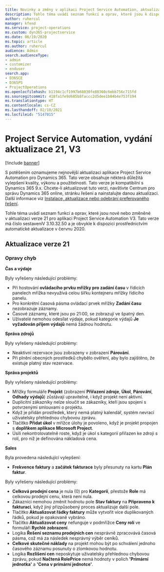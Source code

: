```yaml
---
title: Novinky a změny v aplikaci Project Service Automation, aktualizace verze 21, V3
description: Tohle téma uvádí seznam funkcí a oprav, které jsou k dispozici v Project Service Automation, aktualizace verze 21, V3.
author: ruhercul
manager: kfend
ms.service: project-operations
ms.custom: dyn365-projectservice
ms.date: 06/19/2020
ms.topic: article
ms.author: ruhercul
audience: Admin
search.audienceType:
- admin
- customizer
- enduser
search.app:
- D365CE
- D365PS
- ProjectOperations
ms.openlocfilehash: b1194c1cf1997b68030fe88360c6ebb756c715fd
ms.sourcegitcommit: 418fa1fe9d605b8faccc2d5dee1b04b4e753f194
ms.translationtype: HT
ms.contentlocale: cs-CZ
ms.lasthandoff: 02/10/2021
ms.locfileid: "5147015"
---
```

# <a name="project-service-automation-update-release-21-v3"></a>Project Service Automation, vydání aktualizace 21, V3

[!include [banner](../includes/psa-now-project-operations.md)]

S potěšením oznamujeme nejnovější aktualizaci aplikace Project Service Automation pro Dynamics 365. Tato verze obsahuje některá důležitá vylepšení kvality, výkonu a použitelnosti. Tato verze je kompatibilní s Dynamics 365 9.x. Chcete-li aktualizovat tuto verzi, navštivte Centrum pro správu Dynamics 365 online, stránku řešení a nainstalujte danou aktualizaci. Další informace viz [Instalace, aktualizace nebo odebrání preferovaného řešení](https://docs.microsoft.com/power-platform/admin/install-remove-preferred-solution).

Tohle téma uvádí seznam funkcí a oprav, které jsou nové nebo změněné v aktualizaci verze 21 pro aplikaci Project Service Automation V3. Tato verze má číslo sestaveníV 3.10.32.50 a je obvykle k dispozici prostřednictvím automatické aktualizace v červnu 2020.

## <a name="update-release-21"></a>Aktualizace verze 21

### <a name="bug-fixes"></a>Opravy chyb

**Čas a výdaje**

Byly vyřešeny následující problémy:

- Při hostování **ovládacího prvku mřížky pro zadání času** v řídicích panelech mřížka nevyužívá celou šířku kontejneru mřížky řídicího panelu.
- Pro konkrétní časová pásma ovládací prvek mřížky **Zadání času** nezobrazuje záznamy.
- Časové záznamy, které jsou po 21:00, se zobrazují ve špatný den.
- Uživatelé nemohou odesílat výdaje, pokud kategorie výdajů **Je vyžadován příjem výdajů** nemá žádnou hodnotu.

**Správa zdrojů**

Byly vyřešeny následující problémy:

- Neaktivní rezervace jsou zobrazeny v zobrazení **Párování**.
- Při plnění obecných prostředků chybělo ověření, aby bylo zajištěno, že existuje platný stav rezervace.

**Správa projektů**

Byly vyřešeny následující problémy:

- Mřížky formuláře **Projekt** (zobrazení **Přiřazení zdroje**, **Úkol**, **Párování**, **Odhady výdajů**) zůstávají upravitelné, i když projekt není aktivní.
- Duplicitní zákazníky nelze sloučit se zákazníky, kteří jsou spojeni s potvrzenými smlouvami o projektu.
- Když je přidán prostředek, který nemá platný kalendář, systém nevrací uživatelsky přehlednou chybovou zprávu.
- Tlačítko **Přidat úkol** v mřížce úlohy je povoleno, když je projekt propojen s **doplňkem aplikace Microsoft Project**.
- Úsilí nekontrolovatelně roste, když je úkol s kategorií přiřazen ke zdroji s rolí, pro niž je definována nákladová cena.

**Sales**

Byla provedena následující vylepšení:

- **Frekvence faktury** a **začátek fakturace** byly přesunuty na kartu **Plán faktur**.

Byly vyřešeny následující problémy:

- **Celková prodejní cena** je nula (0) pro **Kategorii**, přestože **Role** má celkovou prodejní cenu, která není nula.
- Zákazníci nemohou změnit hodnotu pole **Stav faktury** na **Připraveno k fakturaci**, když jiný přizpůsobený proces aktualizuje další pole.
- Tlačítko **Aktualizovat řádky faktury** může vytvořit více duplikovaných řádků, pokud je opakovaně vybráno.
- Tlačítko **Aktualizovat ceny** nefunguje v podmřížce **Ceny rolí** ve formuláři **Rychlé zobrazení**.
- Logika **Řešení seznamu prodejních cen** nesprávně zpracovává časová pásma, což má za následek nesprávný výběr ceníků.
- **Celkové skutečné náklady** na projekt mohou být po schválení jednoho časového záznamu posunuty o zlomkovou hodnotu.
- Logika **Rozlišení cen** neposkytuje uživatelsky přehlednou chybovou zprávu, pokud **Načtená RolePrice** nemá hodnoty v polích **'Primární jednotka'** a **'Cena v primární jednotce'**.

